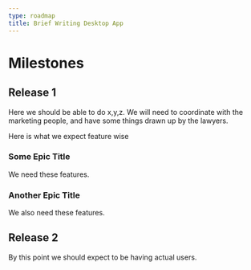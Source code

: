 ```yaml
---
type: roadmap
title: Brief Writing Desktop App 
---
```


# Milestones

## Release 1

Here we should be able to do x,y,z.  We will need to coordinate with
the marketing people, and have some things drawn up by the lawyers.

Here is what we expect feature wise

### Some Epic Title

We need these features.

### Another Epic Title

We also need these features.

## Release 2

By this point we should expect to be having actual users.
